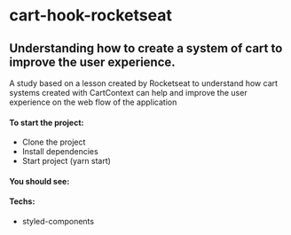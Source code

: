 # cart-hook-rocketseat
## Understanding how to create a system of cart to improve the user experience.

A study based on a lesson created by Rocketseat to understand how cart systems created with CartContext can help and improve the user experience on the web flow of the application

<h4>To start the project:</h4>

- Clone the project
- Install dependencies
- Start project (yarn start)

<h4>You should see:</h4>


<h4>Techs:</h4>

- styled-components
